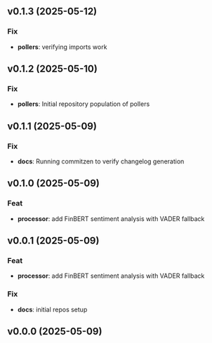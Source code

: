 ## v0.1.3 (2025-05-12)

### Fix

- **pollers**: verifying imports work

## v0.1.2 (2025-05-10)

### Fix

- **pollers**: Initial repository population of pollers

## v0.1.1 (2025-05-09)

### Fix

- **docs**: Running commitzen to verify changelog generation

## v0.1.0 (2025-05-09)

### Feat

- **processor**: add FinBERT sentiment analysis with VADER fallback

## v0.0.1 (2025-05-09)

### Feat

- **processor**: add FinBERT sentiment analysis with VADER fallback

### Fix

- **docs**: initial repos setup

## v0.0.0 (2025-05-09)
